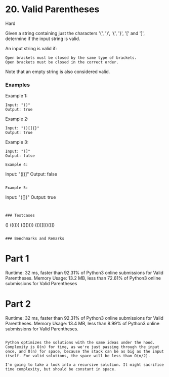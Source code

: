 # 20. Valid Parentheses

Hard

Given a string containing just the characters '(', ')', '{', '}', '[' and ']', determine if the input string is valid.

An input string is valid if:

    Open brackets must be closed by the same type of brackets.
    Open brackets must be closed in the correct order.

Note that an empty string is also considered valid.


### Examples

Example 1:
```
Input: "()"
Output: true
```

Example 2:
```
Input: "()[]{}"
Output: true
```

Example 3:
```
Input: "(]"
Output: false

Example 4:
```
Input: "([)]"
Output: false
```

Example 5:
```
Input: "{[]}"
Output: true
```


### Testcases
```
()
((()))
(()()())
{()[][()()]}
```

### Benchmarks and Remarks

```
# Part 1
 Runtime: 32 ms, faster than 92.31% of Python3 online submissions for Valid Parentheses.
 Memory Usage: 13.2 MB, less than 72.61% of Python3 online submissions for Valid Parentheses

# Part 2
 Runtime: 32 ms, faster than 92.31% of Python3 online submissions for Valid Parentheses.
 Memory Usage: 13.4 MB, less than 8.99% of Python3 online submissions for Valid Parentheses.
```

Python optimizes the solutions with the same ideas under the hood. Complexity is O(n) for time, as we're just passing through the input once, and O(n) for space, because the stack can be as big as the input itself. For valid solutions, the space will be less than O(n/2).

I'm going to take a look into a recursive solution. It might sacrifice time complexity, but should be constant in space.
